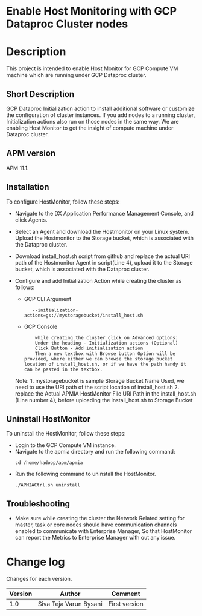 # Enable Host Monitoring with GCP Dataproc Cluster nodes

# Description
This project is intended to enable Host Monitor for GCP Compute VM machine which are running under GCP Dataproc cluster.

## Short Description
GCP Dataproc Initialization action to install additional software or customize the configuration of cluster instances. If you add nodes to a running cluster, Initialization actions also run on those nodes in the same way. We are enabling Host Monitor to get the insight of compute machine under Dataproc cluster.

## APM version
APM 11.1.

## Installation
To configure HostMonitor, follow these steps:
- Navigate to the DX Application Performance Management Console, and click Agents.
- Select an Agent and download the Hostmonitor on your Linux system. Upload the Hostmonitor to the Storage bucket, which is associated with the Dataproc cluster.
- Download install_host.sh script from github and replace the actual URI path of the Hostmonitor Agent in script(Line 4), upload it to the Storage bucket, which is associated with the Dataproc cluster.
- Configure and add Initialization Action while creating the cluster as follows:

	- GCP CLI Argument
	    ```
           --initialization-actions=gs://mystoragebucket/install_host.sh
        ```
	- GCP Console
        ```
		    while creating the cluster click on Advanced options:
		    Under the heading - Initialization actions (Optional)
			Click Button - Add initialization action
			Then a new textbox with Browse button Option will be provided, where either we can browse the storage bucket location of install_host.sh, or if we have the path handy it can be pasted in the textbox.
        ```
	Note: 1. mystoragebucket is sample Storage Bucket Name Used, we need to use the URI path of the script location of install_host.sh
	      2. replace the Actual APMIA HostMonitor File URI Path in the install_host.sh (Line number 4), before uploading the install_host.sh to Storage Bucket	      
## Uninstall HostMonitor
To uninstall the HostMonitor, follow these steps:
- Login to the GCP Compute VM instance.
- Navigate to the apmia directory and run the following command:
    ```
	cd /home/hadoop/apm/apmia
    ```
- Run the following command to uninstall the HostMonitor.
    ```
	./APMIACtrl.sh uninstall
    ```

## Troubleshooting
- Make sure while creating the cluster the Network Related setting for master, task or core nodes should have communication channels enabled to communicate with Enterprise Manager, So that HostMonitor can report the Metrics to Enterprise Manager with out any issue.

# Change log
Changes for each version.

Version | Author | Comment
--------|--------|--------
1.0 | Siva Teja Varun Bysani | First version